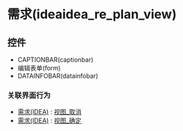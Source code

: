 # 需求(ideaidea_re_plan_view)  <!-- {docsify-ignore-all} -->




<el-skeleton style="width:60%">
	<template #template>
		<div style="padding-bottom: 5px;">
			<div style="height:40px;display: flex;align-items: center;justify-content: space-between;">
				<el-tooltip content="页面标题">
					<el-skeleton-item variant="text" style="height:40px;"></el-skeleton-item>
				</el-tooltip>
			</div>
		</div>
		<el-tooltip content="编辑表单">
			<el-skeleton-item variant="p" style="height:300px"></el-skeleton-item>
		</el-tooltip>
		<el-skeleton style="display: flex;align-items: center;justify-content:end">
			<template #template>
				<div style="">
					<el-tooltip content="确认">
						<el-skeleton-item variant="text" style="margin-left: 10px;height:40px;width:80px"></el-skeleton-item>
					</el-tooltip>
					<el-tooltip content="取消">
						<el-skeleton-item variant="text" style="margin-left: 10px;height:40px;width:80px"></el-skeleton-item>
					</el-tooltip>
				</div>
			</template>
		</el-skeleton>
	</template>
</el-skeleton>


## 控件
  * CAPTIONBAR(captionbar)
  * 编辑表单(form)
  * DATAINFOBAR(datainfobar)


### 关联界面行为
  * [需求(IDEA)](module/ProdMgmt/Idea) : [视图_取消](module/ProdMgmt/Idea#界面行为)
  * [需求(IDEA)](module/ProdMgmt/Idea) : [视图_确定](module/ProdMgmt/Idea#界面行为)

<script>
 const { createApp } = Vue
  createApp({
    data() {
      return {
        message: '!'
      }
    }
  }).use(ElementPlus).mount('#app')
</script>